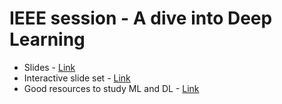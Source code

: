 # IEEE session - A dive into Deep Learning
* Slides - [Link](https://github.com/savindi-wijenayaka/tech-talks/blob/main/21-10-10-IEEE-A-Dive-into-Deep-Learning/A%20Dive%20into%20Deep%20Learning.pdf)
* Interactive slide set - [Link](https://www.canva.com/design/DAErp5XTpws/q-nxGsyAmTXy3P3mWllPeg/view?utm_content=DAErp5XTpws&utm_campaign=designshare&utm_medium=link&utm_source=sharebutton)
* Good resources to study ML and DL - [Link](https://docs.google.com/document/d/1DoAT_ZYNhhy-A_rOWo9WRoOBSElqKfeslN_YdN-nMZ0/edit?usp=sharing)
